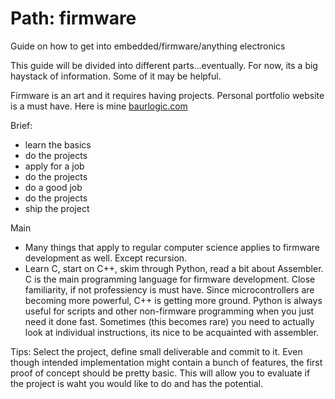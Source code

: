 # Path: firmware
Guide on how to get into embedded/firmware/anything electronics 

This guide will be divided into different parts...eventually. For now, its a big haystack of information. Some of it may be helpful.

Firmware is an art and it requires having projects. Personal portfolio website is a must have. Here is mine [baurlogic.com](http://baurlogic.com/)

Brief: 
- learn the basics
- do the projects
- apply for a job
- do the projects
- do a good job
- do the projects
- ship the project

Main
- Many things that apply to regular computer science applies to firmware development as well. Except recursion.
- Learn C, start on C++, skim through Python, read a bit about Assembler. C is the main programming language for firmware development. Close familiarity, if not professiency is must have. Since microcontrollers are becoming more powerful, C++ is getting more ground. Python is always useful for scripts and other non-firmware programming when you just need it done fast. Sometimes (this becomes rare) you need to actually look at individual instructions, its nice to be acquainted with assembler. 

Tips: Select the project, define small deliverable and commit to it. Even though intended implementation might contain a bunch of features, the first proof of concept should be pretty basic. This will allow you to evaluate if the project is waht you would like to do and has the potential.